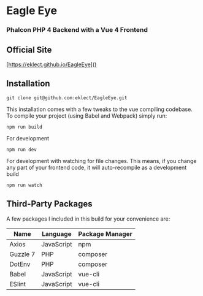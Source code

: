 # Eagle Eye
### Phalcon PHP 4 Backend with a Vue 4 Frontend

## Official Site
[https://eklect.github.io/EagleEye]()
## Installation
```
git clone git@github.com:eklect/EagleEye.git

```

This installation comes with a few tweaks to the vue compiling codebase. To compile your project (using Babel and Webpack) simply run:
```
npm run build
```

For development
```
npm run dev
```
For development with watching for file changes. This means, if you change any part of your frontend code, it will auto-recompile as a development build
```
npm run watch
```
## Third-Party Packages
A few packages I included in this build for your convenience are:

Name | Language | Package Manager
-|-|-
Axios | JavaScript | npm
Guzzle 7 | PHP | composer
DotEnv | PHP | composer
Babel | JavaScript | vue-cli
ESlint | JavaScript | vue-cli
